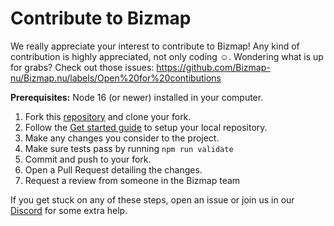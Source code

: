 # Contribute to Bizmap

We really appreciate your interest to contribute to Bizmap! Any kind of contribution is highly appreciated, not only coding ☺️.
Wondering what is up for grabs? Check out those issues: https://github.com/Bizmap-nu/Bizmap.nu/labels/Open%20for%20contibutions

**Prerequisites:** Node 16 (or newer) installed in your computer.

1. Fork this [repository](https://github.com/Bizmap-nu/Bizmap.nu) and clone your fork.
2. Follow the [Get started guide](/docs/get-started.md) to setup your local repository.
3. Make any changes you consider to the project.
4. Make sure tests pass by running `npm run validate`
5. Commit and push to your fork.
6. Open a Pull Request detailing the changes.
7. Request a review from someone in the Bizmap team

If you get stuck on any of these steps, open an issue or join us in our [Discord](https://discord.gg/BZ6ATKK2) for some extra help.
